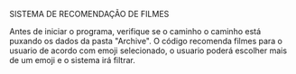 SISTEMA DE RECOMENDAÇÃO DE FILMES

Antes de iniciar o programa, verifique se o caminho o caminho está puxando os dados da pasta "Archive".
O código recomenda filmes para o usuario de acordo com emoji selecionado, o usuario poderá escolher mais de um emoji e o sistema irá filtrar.
